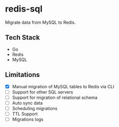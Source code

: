# redis-sql 

Migrate data from MySQL to Redis. 

## Tech Stack 

- Go 
- Redis
- MySQL 

## Limitations

- [x] Manual migration of MySQL tables to Redis via CLI
- [ ] Support for other SQL servers
- [ ] Support for migration of relational schema 
- [ ] Auto sync data
- [ ] Scheduling migrations
- [ ] TTL Support
- [ ] Migrations logs